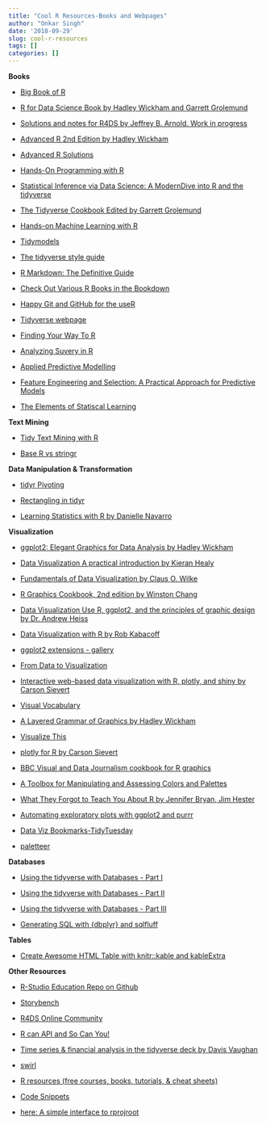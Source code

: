 ```yaml
---
title: "Cool R Resources-Books and Webpages"
author: "Onkar Singh"
date: '2018-09-29'
slug: cool-r-resources
tags: []
categories: []
---
```


**Books**

- [Big Book of R](https://www.bigbookofr.com/)
- [R for Data Science Book by Hadley Wickham and Garrett Grolemund](http://r4ds.had.co.nz/)

- [Solutions and notes for R4DS by Jeffrey B. Arnold. Work in progress](https://jrnold.github.io/r4ds-exercise-solutions/)

- [Advanced R 2nd Edition by Hadley Wickham](https://adv-r.hadley.nz/)

- [Advanced R Solutions](https://advanced-r-solutions.rbind.io/)

- [Hands-On Programming with R](https://rstudio-education.github.io/hopr/)

- [Statistical Inference via Data Science: A ModernDive into R and the tidyverse](https://moderndive.com/)

- [The Tidyverse Cookbook Edited by Garrett Grolemund](https://rstudio-education.github.io/tidyverse-cookbook/) 

- [Hands-on Machine Learning with R](https://bradleyboehmke.github.io/hands-on-machine-learning-with-r/)
- [Tidymodels](https://www.tidymodels.org/)

- [The tidyverse style guide](https://style.tidyverse.org/)

- [R Markdown: The Definitive Guide](https://bookdown.org/yihui/rmarkdown/)

- [Check Out Various R Books in the Bookdown](https://bookdown.org/)

- [Happy Git and GitHub for the useR](http://happygitwithr.com/)

- [Tidyverse webpage](https://www.tidyverse.org/)

- [Finding Your Way To R](https://education.rstudio.com/learn/)

- [Analyzing Suvery in R](http://asdfree.com/)

- [Applied Predictive Modelling](http://appliedpredictivemodeling.com/user2014)

- [Feature Engineering and Selection: A Practical Approach for Predictive Models](http://www.feat.engineering/)

- [The Elements of Statiscal Learning](https://web.stanford.edu/~hastie/ElemStatLearn/)

**Text Mining**

- [Tidy Text Mining with R](https://www.tidytextmining.com/)

- [ Base R vs stringr](https://stringr.tidyverse.org/articles/from-base.html)

**Data Manipulation & Transformation**

- [tidyr Pivoting](https://tidyr.tidyverse.org/dev/articles/pivot.html)

- [Rectangling in tidyr](https://tidyr.tidyverse.org/dev/articles/rectangle.html)

- [Learning Statistics with R by Danielle Navarro](https://learningstatisticswithr.com/)



**Visualization**

- [ggplot2: Elegant Graphics for Data Analysis by Hadley Wickham](https://ggplot2-book.org/)

- [Data Visualization A practical introduction by Kieran Healy](http://socviz.co/)

- [Fundamentals of Data Visualization by Claus O. Wilke](https://serialmentor.com/dataviz/)

- [R Graphics Cookbook, 2nd edition by Winston Chang](https://r-graphics.org/)

- [Data Visualization Use R, ggplot2, and the principles of graphic design by Dr. Andrew Heiss](https://datavizm20.classes.andrewheiss.com/) 

- [Data Visualization with R by Rob Kabacoff](https://rkabacoff.github.io/datavis/)

- [ggplot2 extensions - gallery](http://www.ggplot2-exts.org/gallery/)

- [From Data to Visualization](https://www.data-to-viz.com/index.html)

- [Interactive web-based data visualization with R, plotly, and shiny by Carson Sievert](https://plotly-r.com/)

- [Visual Vocabulary](https://gramener.github.io/visual-vocabulary-vega/)

- [A Layered Grammar of Graphics by Hadley Wickham](http://vita.had.co.nz/papers/layered-grammar.pdf)

- [Visualize This](http://book.flowingdata.com/)

- [plotly for R by Carson Sievert](https://plotly-book.cpsievert.me/)

- [BBC Visual and Data Journalism cookbook for R    graphics](https://bbc.github.io/rcookbook/)

- [A Toolbox for Manipulating and Assessing Colors and Palettes](http://colorspace.r-forge.r-project.org/index.html)

- [What They Forgot to Teach You About R by Jennifer Bryan, Jim Hester](https://whattheyforgot.org/)

- [Automating exploratory plots with ggplot2 and purrr](https://aosmith.rbind.io/2018/08/20/automating-exploratory-plots/)
- [Data Viz Bookmarks-TidyTuesday](https://www.notion.so/Data-Viz-Bookmarks-dc01718020bd4fd6a8a4ca80e6bce933)
- [paletteer](https://github.com/EmilHvitfeldt/paletteer)


**Databases**

- [Using the tidyverse with Databases - Part I](https://sciencificity-blog.netlify.app/posts/2020-12-12-using-the-tidyverse-with-databases/)

- [Using the tidyverse with Databases - Part II](https://sciencificity-blog.netlify.app/posts/2020-12-20-using-the-tidyverse-with-dbs-partii/)

- [Using the tidyverse with Databases - Part III](https://sciencificity-blog.netlify.app/posts/2020-12-31-using-tidyverse-with-dbs-partiii/)

- [Generating SQL with {dbplyr} and sqlfluff](https://emilyriederer.netlify.app/post/sql-generation/)

**Tables**

- [Create Awesome HTML Table with knitr::kable and kableExtra](https://cloud.r-project.org/web/packages/kableExtra/vignettes/awesome_table_in_html.html)

**Other Resources**

- [ R-Studio Education Repo on Github](https://github.com/rstudio-education)

- [Storybench](http://www.storybench.org/)

- [R4DS Online Community](https://medium.com/@kierisi/r4ds-the-next-iteration-d51e0a1b0b82)

- [R can API and So Can You!](https://medium.com/@heathernolis/r-can-api-c184951a24a3)

- [Time series & financial analysis in the tidyverse deck by Davis Vaughan](https://speakerdeck.com/davisvaughan/time-series-and-financial-analysis-in-the-tidyverse?slide=58)

- [swirl](https://swirlstats.com/)

- [R resources (free courses, books, tutorials, & cheat sheets)](https://paulvanderlaken.com/2017/08/10/r-resources-cheatsheets-tutorials-books/)

- [Code Snippets](https://support.rstudio.com/hc/en-us/articles/204463668-Code-Snippets)

- [here: A simple interface to rprojroot](https://here.r-lib.org/)
